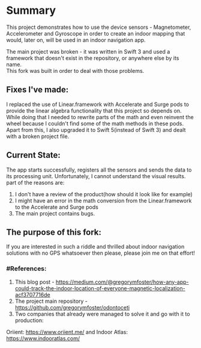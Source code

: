 <h1> Summary </h1>

This project demonstrates how to use the device sensors - Magnetometer, Accelerometer and Gyroscope in order
to create an indoor mapping that would, later on, will be used in an indoor navigation app.


The main project was broken - it was written in Swift 3 and used a framework that doesn't exist in the repository, or anywhere else by its name.  
This fork was built in order to deal with those problems.

<h2>Fixes I've made:</h2>
I replaced the use of Linear.framework with Accelerate and Surge pods to provide the linear algebra functionality that this project so depends on.
While doing that I needed to rewrite parts of the math and even reinvent the wheel because I couldn't find some of the math methods in these pods.
Apart from this, I also upgraded it to Swift 5(instead of Swift 3) and dealt with a broken project file.


<h2>Current State:</h2>
The app starts successfully, registers all the sensors and sends the data to its processing unit.
Unfortunately, I cannot understand the visual results.
part of the reasons are:

1. I don't have a review of the product(how should it look like for example)
2. I might have an error in the math conversion from the Linear.framework to the Accelerate and Surge pods 
3. The main project contains bugs.


<h2>The purpose of this fork:</h2>
If you are interested in such a riddle and thrilled about indoor navigation solutions with no GPS whatsoever then please, please
join me on that effort!


<h3>#References:</h3>

1. This blog post - https://medium.com/@gregorymfoster/how-any-app-could-track-the-indoor-location-of-everyone-magnetic-localization-acf3707716de
2. The project main repository - https://github.com/gregorymfoster/odontoceti
3. Two companies that already were managed to solve it and go with it to production: 

Oriient: https://www.oriient.me/ and Indoor Atlas: https://www.indooratlas.com/
